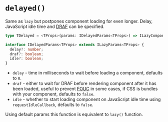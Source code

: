 # `delayed()`

Same as `lazy` but postpones component loading for even longer. Delay, JavaScript idle time and [DRAF](https://github.com/ryanve/draf) can be specified.

```ts
type TDelayed = <TProps>(params: IDelayedParams<TProps>) => ILazyComponent<TProps>;

interface IDelayedParams<TProps> extends ILazyParams<TProps> {
  delay?: number;
  draf?: boolean;
  idle?: boolean;
}
```

  - `delay` - time in milliseconds to wait before loading a component, defaults to `0`.
  - `draf` - either to wait for DRAF before rendering component after it has been loaded, useful to prevent [FOUC](https://en.wikipedia.org/wiki/Flash_of_unstyled_content) in some cases, if CSS is bundles with your component, defaults to `false`.
  - `idle` - whether to start loading component on JavaScript idle time using `requestIdleCallback`, defaults to `false`.

Using default params this function is equivalent to `lazy()` function.
